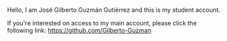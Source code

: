 Hello, I am José Gilberto Guzmán Gutiérrez and this is my student account. 

If you're interested on access to my main account, please click the following link:
https://github.com/Gilberto-Guzman

<!---
- 👋 Hi, I’m @Gil987654321
- 👀 I’m interested in ...
- 🌱 I’m currently learning ...
- 💞️ I’m looking to collaborate on ...
- 📫 How to reach me ...

Gil987654321/Gil987654321 is a ✨ special ✨ repository because its `README.md` (this file) appears on your GitHub profile.
You can click the Preview link to take a look at your changes.
--->
